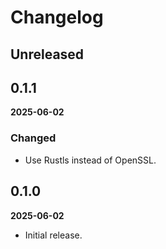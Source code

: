 # Changelog

## Unreleased


## 0.1.1

**2025-06-02**

### Changed

- Use Rustls instead of OpenSSL.


## 0.1.0

**2025-06-02**

- Initial release.
